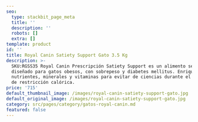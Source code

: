 ```yaml
---
seo:
  type: stackbit_page_meta
  title: ''
  description: ''
  robots: []
  extra: []
template: product
id: ''
title: Royal Canin Satiety Support Gato 3.5 Kg
description: >-
  SKU:RGSS35 Royal Canin Prescripción Satiety Support es un alimento seco
  diseñado para gatos obesos, con sobrepeso y diabetes mellitus. Enriquecido con
  nutrientes, minerales y vitaminas para evitar de ciencias durante el periodo
  de restricción calórica.
price: '715'
default_thumbnail_image: /images/royal-canin-satiety-support-gato.jpg
default_original_image: /images/royal-canin-satiety-support-gato.jpg
category: src/pages/category/gatos-royal-canin.md
featured: false
---
```

